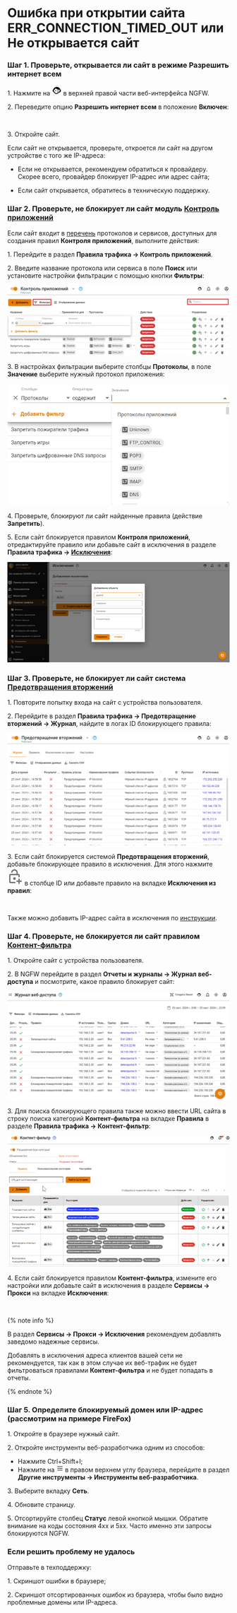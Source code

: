 # Ошибка при открытии сайта ERR\_CONNECTION\_TIMED\_OUT или Не открывается сайт

### Шаг 1. Проверьте, открывается ли сайт в режиме **Разрешить интернет всем**

1\. Нажмите на ![](../../../_images/icon-help.png) в верхней правой части веб-интерфейса NGFW.

2\. Переведите опцию **Разрешить интернет всем** в положение **Включен**:

<img src="/../_images/not-open.gif" alt="" data-size="original">

3\. Откройте сайт.

Если сайт не открывается, проверьте, откроется ли сайт на другом устройстве с того же IP-адреса:

* Если не открывается, рекомендуем обратиться к провайдеру. Скорее всего, провайдер блокирует IP-адрес или адрес сайта;

* Если сайт открывается, обратитесь в техническую поддержку.

### Шаг 2. Проверьте, не блокирует ли сайт модуль [**Контроль приложений**](../../../ngfw/settings/access-rules/application-control.md)

Если сайт входит в [перечень](../../../ngfw/settings/access-rules/application-control.md#opisanie-protokolov-i-servisov-dostupnykh-dlya-sozdaniya-pravil) протоколов и сервисов, доступных для создания правил **Контроля приложений**, выполните действия:

1\. Перейдите в раздел **Правила трафика -> Контроль приложений**.

2\. Введите название протокола или сервиса в поле **Поиск** или установите настройки фильтрации с помощью кнопки **Фильтры**:

![](../../../_images/not-open1.png)

3\. В настройках фильтрации выберите столбцы **Протоколы**, в поле **Значение** выберите нужный протокол приложения:

![](../../../_images/not-open2.png)

4\. Проверьте, блокируют ли сайт найденные правила (действие **Запретить**).

5\. Если сайт блокируется правилом **Контроля приложений**, отредактируйте правило или добавьте сайт в исключения в разделе **Правила трафика -> [Исключения](../../../ngfw/settings/access-rules/ips/user-ip-exceptions.md)**:

![](../../../_images/not-open3.png)

### Шаг 3. Проверьте, не блокирует ли сайт система [**Предотвращения вторжений**](../../../ngfw/settings/access-rules/ips/README.md)

1\. Повторите попытку входа на сайт с устройства пользователя.

2\. Перейдите в раздел **Правила трафика -> Предотвращение вторжений -> Журнал**, найдите в логах ID блокирующего правила:

![](../../../_images/not-open5.png)

3\. Если сайт блокируется системой **Предотвращения вторжений**, добавьте блокирующее правило в исключения. Для этого нажмите ![](../../../_images/icon-lock.png) в столбце ID или добавьте правило на вкладке **Исключения из правил**:

<img src="/../_images/not-open6.png" alt="" data-size="original">

Также можно добавить IP-адрес сайта в исключения по [инструкции](../../../ngfw/settings/access-rules/ips/README.md#kak-isklyuchit-uzel-iz-obrabotki-sistemoi-ids-ips).

### Шаг 4. Проверьте, не блокируется ли сайт правилом [**Контент-фильтра**](../../../ngfw/settings/access-rules/content-filter/)

1\. Откройте сайт с устройства пользователя.

2\. В NGFW перейдите в раздел **Отчеты и журналы -> Журнал веб-доступа** и посмотрите, какое правило блокирует сайт:

![](../../../_images/not-open7.png)

3\. Для поиска блокирующего правила также можно ввести URL сайта в строку поиска категорий **Контент-фильтра** на вкладке **Правила** в разделе **Правила трафика -> Контент-фильтр**:

![](../../../_images/not-open8.gif)

4\. Если сайт блокируется правилом **Контент-фильтра**, измените его настройки или добавьте сайт в исключения в разделе **Сервисы -> Прокси** на вкладке **Исключения**:

<img src="/../_images/not-open9.png" alt="" data-size="original">

{% note info %}

В раздел **Сервисы -> Прокси -> Исключения** рекомендуем добавлять заведомо надежные сервисы.

Добавлять в исключения адреса клиентов вашей сети не рекомендуется, так как в этом случае их веб-трафик не будет фильтроваться правилами **Контент-фильтра** и не будет попадать в отчеты.

{% endnote %}

### Шаг 5. Определите блокируемый домен или IP-адрес (рассмотрим на примере FireFox)

1\. Откройте в браузере нужный сайт.

2\. Откройте инструменты веб-разработчика одним из способов:

* Нажмите Ctrl+Shift+I;
* Нажмите на ![](../../../_images/icon-strips.png) в правом верхнем углу браузера, перейдите в раздел **Другие инструменты -> Инструменты веб-разработчика**.

3\. Выберите вкладку **Сеть**.

4\. Обновите страницу.

5\. Отсортируйте столбец **Статус** левой кнопкой мышки. Обратите внимание на коды состояния 4xx и 5хх. Часто именно эти запросы блокируются NGFW.

### Если решить проблему не удалось

Отправьте в техподдержку:

1\. Скриншот ошибки в браузере;

2\. Скриншот отсортированных ошибок из браузера, чтобы было видно проблемные домены или IP-адреса.
